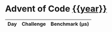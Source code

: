 # Advent of Code [{{year}}](https://adventofcode.com/{{year}})

| Day | Challenge | Benchmark (µs) |
| :-: | :-------- | -------------: |
